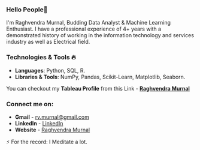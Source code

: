 ### Hello People👋

I'm Raghvendra Murnal, Budding Data Analyst & Machine Learning Enthusiast. I have a professional experience of 4+ years with a demonstrated history of working in the information technology and services industry as well as Electrical field.

### Technologies & Tools 🔥
- **Languages**: Python, SQL, R.
- **Libraries & Tools**: NumPy, Pandas, Scikit-Learn, Matplotlib, Seaborn. 

You can checkout my **Tableau Profile** from this Link - **[Raghvendra Murnal](https://public.tableau.com/profile/raghvendra.murnal#!/)**


### Connect me on:

- **Gmail** - rv.murnal@gmail.com 
- **LinkedIn** - <a href="https://www.linkedin.com/in/raghvendra-murnal/"> LinkedIn</a>
- **Website** - <a href="https://raghvendra03.github.io/raghvendramurnal/"> Raghvendra Murnal</a>

⚡ For the record: I Meditate a lot.
